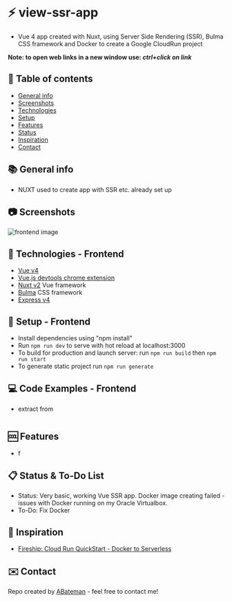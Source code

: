 # :zap: view-ssr-app

* Vue 4 app created with Nuxt, using Server Side Rendering (SSR), Bulma CSS framework and Docker to create a Google CloudRun project

**Note: to open web links in a new window use: _ctrl+click on link_**

## :page_facing_up: Table of contents

* [General info](#general-info)
* [Screenshots](#screenshots)
* [Technologies](#technologies)
* [Setup](#setup)
* [Features](#features)
* [Status](#status)
* [Inspiration](#inspiration)
* [Contact](#contact)

## :books: General info

* NUXT used to create app with SSR etc. already set up

## :camera: Screenshots

![frontend image](./img/frontend.png)

## :signal_strength: Technologies - Frontend

* [Vue v4](https://vuejs.org/)
* [Vue.js devtools chrome extension](https://chrome.google.com/webstore/detail/vuejs-devtools/nhdogjmejiglipccpnnnanhbledajbpd?hl=en)
* [Nuxt v2](https://nuxtjs.org/) Vue framework
* [Bulma](https://bulma.io/) CSS framework
* [Express v4](https://expressjs.com/)

## :floppy_disk: Setup - Frontend

* Install dependencies using "npm install"
* Run `npm run dev` to serve with hot reload at localhost:3000
* To build for production and launch server: run `npm run build` then `npm run start`
* To generate static project run `npm run generate`

## :computer: Code Examples - Frontend

* extract from

```javascript

```

## :cool: Features

* f

## :clipboard: Status & To-Do List

* Status: Very basic, working Vue SSR app. Docker image creating failed - issues with Docker running on my Oracle Virtualbox.
* To-Do: Fix Docker

## :clap: Inspiration

* [Fireship:  Cloud Run QuickStart - Docker to Serverless](https://www.youtube.com/watch?v=3OP-q55hOUI)

## :envelope: Contact

Repo created by [ABateman](https://www.andrewbateman.org) - feel free to contact me!

